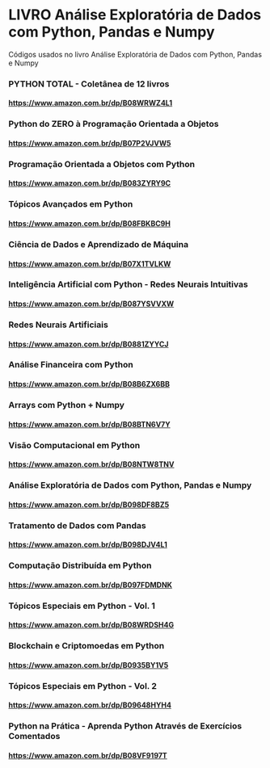 # LIVRO Análise Exploratória de Dados com Python, Pandas e Numpy
Códigos usados no livro Análise Exploratória de Dados com Python, Pandas e Numpy

### PYTHON TOTAL - Coletânea de 12 livros
#### https://www.amazon.com.br/dp/B08WRWZ4L1

### Python do ZERO à Programação Orientada a Objetos
#### https://www.amazon.com.br/dp/B07P2VJVW5

### Programação Orientada a Objetos com Python
#### https://www.amazon.com.br/dp/B083ZYRY9C

### Tópicos Avançados em Python
#### https://www.amazon.com.br/dp/B08FBKBC9H

### Ciência de Dados e Aprendizado de Máquina
#### https://www.amazon.com.br/dp/B07X1TVLKW

### Inteligência Artificial com Python - Redes Neurais Intuitivas
#### https://www.amazon.com.br/dp/B087YSVVXW

### Redes Neurais Artificiais
#### https://www.amazon.com.br/dp/B0881ZYYCJ

### Análise Financeira com Python
#### https://www.amazon.com.br/dp/B08B6ZX6BB

### Arrays com Python + Numpy
#### https://www.amazon.com.br/dp/B08BTN6V7Y

### Visão Computacional em Python
#### https://www.amazon.com.br/dp/B08NTW8TNV

### Análise Exploratória de Dados com Python, Pandas e Numpy
#### https://www.amazon.com.br/dp/B098DF8BZ5

### Tratamento de Dados com Pandas
#### https://www.amazon.com.br/dp/B098DJV4L1

### Computação Distribuída em Python
#### https://www.amazon.com.br/dp/B097FDMDNK

### Tópicos Especiais em Python - Vol. 1
#### https://www.amazon.com.br/dp/B08WRDSH4G

### Blockchain e Criptomoedas em Python
#### https://www.amazon.com.br/dp/B0935BY1V5

### Tópicos Especiais em Python - Vol. 2
#### https://www.amazon.com.br/dp/B09648HYH4

### Python na Prática - Aprenda Python Através de Exercícios Comentados
#### https://www.amazon.com.br/dp/B08VF9197T
